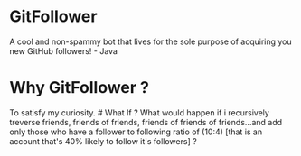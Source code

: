 # GitFollower
A cool and non-spammy bot that lives for the sole purpose of acquiring you new GitHub followers! - Java

# Why GitFollower ?
To satisfy my curiosity. # What If ?
What would happen if i recursively treverse friends, friends of friends, friends of friends of friends...and add only those who have a follower to following ratio of (10:4) [that is an account that's 40% likely to follow it's followers] ?
